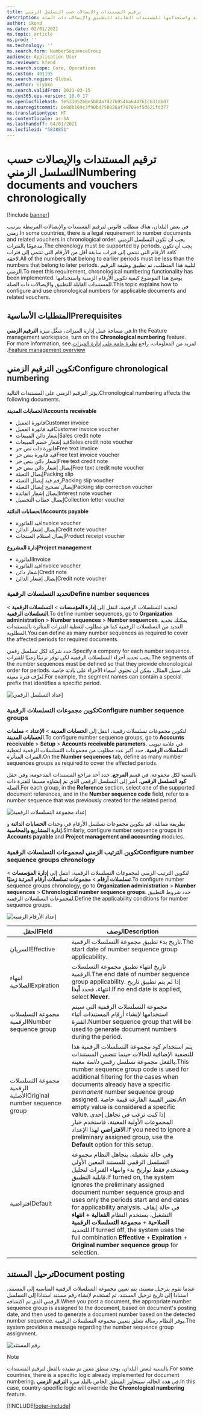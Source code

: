 ```yaml
---
title: ترقيم المستندات والإيصالات حسب التسلسل الزمني
description: يوضح هذا الموضوع كيفية إعداد الأرقام الزمنية واستخدامها للمستندات القابلة للتطبيق والإيصالات ذات الصلة.
author: ikond
ms.date: 02/01/2021
ms.topic: article
ms.prod: ''
ms.technology: ''
ms.search.form: NumberSequenceGroup
audience: Application User
ms.reviewer: kfend
ms.search.scope: Core, Operations
ms.custom: 401195
ms.search.region: Global
ms.author: ilyako
ms.search.validFrom: 2021-03-15
ms.dyn365.ops.version: 10.0.17
ms.openlocfilehash: fe533052b0e5b04a7d27b954ba644761c631d6d7
ms.sourcegitcommit: 0e8db169c3f90bd750826af76709ef5d621fd377
ms.translationtype: HT
ms.contentlocale: ar-SA
ms.lasthandoff: 04/01/2021
ms.locfileid: "5838851"
---
```

# <a name="numbering-documents-and-vouchers-chronologically"></a><span data-ttu-id="afc0a-103">ترقيم المستندات والإيصالات حسب التسلسل الزمني</span><span class="sxs-lookup"><span data-stu-id="afc0a-103">Numbering documents and vouchers chronologically</span></span>

[!include [banner](../includes/banner.md)]


<span data-ttu-id="afc0a-104">في بعض البلدان، هناك متطلب قانوني لترقيم المستندات والإيصالات المرتبطة بترتيب زمني.</span><span class="sxs-lookup"><span data-stu-id="afc0a-104">In some countries, there is a legal requirement to number documents and related vouchers in chronological order.</span></span> <span data-ttu-id="afc0a-105">يجب أن تكون التسلسل الزمني مدعومًا بالفترات.</span><span class="sxs-lookup"><span data-stu-id="afc0a-105">The chronology must be supported by periods.</span></span> <span data-ttu-id="afc0a-106">يجب أن تكون كافة الأرقام التي تنتمي إلى فترات سابقة أقل من الأرقام التي تنتمي إلى فترات لاحقة.</span><span class="sxs-lookup"><span data-stu-id="afc0a-106">All of the numbers that belong to earlier periods must be less than the numbers that belong to later periods.</span></span> <span data-ttu-id="afc0a-107">لتلبية هذا المتطلب، تم تطبيق وظيفة الترقيم الزمني.</span><span class="sxs-lookup"><span data-stu-id="afc0a-107">To meet this requirement, chronological numbering functionality has been implemented.</span></span> <span data-ttu-id="afc0a-108">يوضح هذا الموضوع كيفية تكوين الأرقام الزمنية واستخدامها للمستندات القابلة للتطبيق والإيصالات ذات الصلة.</span><span class="sxs-lookup"><span data-stu-id="afc0a-108">This topic explains how to configure and use chronological numbers for applicable documents and related vouchers.</span></span>

## <a name="prerequisites"></a><span data-ttu-id="afc0a-109">المتطلبات الأساسية</span><span class="sxs-lookup"><span data-stu-id="afc0a-109">Prerequisites</span></span>

<span data-ttu-id="afc0a-110">في مساحة عمل إدارة الميزات، شغَّل ميزة **الترقيم الزمني**.</span><span class="sxs-lookup"><span data-stu-id="afc0a-110">In the Feature management workspace, turn on the **Chronological numbering** feature.</span></span> <span data-ttu-id="afc0a-111">لمزيد من المعلومات، راجع [‏‫نظرة عامة على إدارة الميزات](../../fin-ops-core/fin-ops/get-started/feature-management/feature-management-overview.md).</span><span class="sxs-lookup"><span data-stu-id="afc0a-111">For more information, see [Feature management overview](../../fin-ops-core/fin-ops/get-started/feature-management/feature-management-overview.md).</span></span>

## <a name="configure-chronological-numbering"></a><span data-ttu-id="afc0a-112">تكوين الترقيم الزمني</span><span class="sxs-lookup"><span data-stu-id="afc0a-112">Configure chronological numbering</span></span>

<span data-ttu-id="afc0a-113">يؤثر الترقيم الزمني على المستندات التالية.</span><span class="sxs-lookup"><span data-stu-id="afc0a-113">Chronological numbering affects the following documents.</span></span>

<span data-ttu-id="afc0a-114">**الحسابات المدينة**</span><span class="sxs-lookup"><span data-stu-id="afc0a-114">**Accounts receivable**</span></span>
- <span data-ttu-id="afc0a-115">فاتورة العميل</span><span class="sxs-lookup"><span data-stu-id="afc0a-115">Customer invoice</span></span>
- <span data-ttu-id="afc0a-116">قيد فاتورة العميل</span><span class="sxs-lookup"><span data-stu-id="afc0a-116">Customer invoice voucher</span></span>
- <span data-ttu-id="afc0a-117">إشعار دائن المبيعات</span><span class="sxs-lookup"><span data-stu-id="afc0a-117">Sales credit note</span></span>
- <span data-ttu-id="afc0a-118">قيد إشعار خصم المبيعات</span><span class="sxs-lookup"><span data-stu-id="afc0a-118">Sales credit note voucher</span></span>
- <span data-ttu-id="afc0a-119">فاتورة ذات نص حر</span><span class="sxs-lookup"><span data-stu-id="afc0a-119">Free text invoice</span></span>
- <span data-ttu-id="afc0a-120">قيد فاتورة بنص حر</span><span class="sxs-lookup"><span data-stu-id="afc0a-120">Free text invoice voucher</span></span>
- <span data-ttu-id="afc0a-121">إشعار دائن بنص حر</span><span class="sxs-lookup"><span data-stu-id="afc0a-121">Free text credit note</span></span>
- <span data-ttu-id="afc0a-122">إيصال إشعار دائن بنص حر</span><span class="sxs-lookup"><span data-stu-id="afc0a-122">Free text credit note voucher</span></span>
- <span data-ttu-id="afc0a-123">إيصال التعبئة</span><span class="sxs-lookup"><span data-stu-id="afc0a-123">Packing slip</span></span>
- <span data-ttu-id="afc0a-124">رقم قيد إيصال التعبئة</span><span class="sxs-lookup"><span data-stu-id="afc0a-124">Packing slip voucher</span></span>
- <span data-ttu-id="afc0a-125">إيصال تصحيح إيصال التعبئة</span><span class="sxs-lookup"><span data-stu-id="afc0a-125">Packing slip correction voucher</span></span>
- <span data-ttu-id="afc0a-126">إيصال إشعار الفائدة</span><span class="sxs-lookup"><span data-stu-id="afc0a-126">Interest note voucher</span></span>
- <span data-ttu-id="afc0a-127">إيصال خطاب التحصيل</span><span class="sxs-lookup"><span data-stu-id="afc0a-127">Collection letter voucher</span></span>

<span data-ttu-id="afc0a-128">**الحسابات الدائنة**</span><span class="sxs-lookup"><span data-stu-id="afc0a-128">**Accounts payable**</span></span>
- <span data-ttu-id="afc0a-129">قيد الفاتورة</span><span class="sxs-lookup"><span data-stu-id="afc0a-129">Invoice voucher</span></span>
- <span data-ttu-id="afc0a-130">إيصال إشعار الدائن</span><span class="sxs-lookup"><span data-stu-id="afc0a-130">Credit note voucher</span></span>
- <span data-ttu-id="afc0a-131">إيصال استلام المنتجات</span><span class="sxs-lookup"><span data-stu-id="afc0a-131">Product receipt voucher</span></span>

<span data-ttu-id="afc0a-132">**إدارة المشروع**</span><span class="sxs-lookup"><span data-stu-id="afc0a-132">**Project management**</span></span>
- <span data-ttu-id="afc0a-133">الفاتورة</span><span class="sxs-lookup"><span data-stu-id="afc0a-133">Invoice</span></span>
- <span data-ttu-id="afc0a-134">قيد الفاتورة</span><span class="sxs-lookup"><span data-stu-id="afc0a-134">Invoice voucher</span></span>
- <span data-ttu-id="afc0a-135">إشعار دائن</span><span class="sxs-lookup"><span data-stu-id="afc0a-135">Credit note</span></span>
- <span data-ttu-id="afc0a-136">إيصال إشعار الدائن</span><span class="sxs-lookup"><span data-stu-id="afc0a-136">Credit note voucher</span></span> 

### <a name="define-number-sequences"></a><span data-ttu-id="afc0a-137">تحديد التسلسلات الرقمية</span><span class="sxs-lookup"><span data-stu-id="afc0a-137">Define number sequences</span></span>

<span data-ttu-id="afc0a-138">لتحديد التسلسلات الرقمية، انتقل إلى **إدارة المؤسسات** > **التسلسلات الرقمية** > **التسلسلات الرقمية**.</span><span class="sxs-lookup"><span data-stu-id="afc0a-138">To define number sequences, go to **Organization administration** > **Number sequences** > **Number sequences**.</span></span> <span data-ttu-id="afc0a-139">يمكنك تحديد العديد من التسلسلات الرقمية كما هو مطلوب لتغطية الفترات المتأثرة بالمستندات المطلوبة.</span><span class="sxs-lookup"><span data-stu-id="afc0a-139">You can define as many number sequences as required to cover the affected periods for required documents.</span></span> 

<span data-ttu-id="afc0a-140">حدد شركة لكل تسلسل رقمي.</span><span class="sxs-lookup"><span data-stu-id="afc0a-140">Specify a company for each number sequence.</span></span> <span data-ttu-id="afc0a-141">يجب تحديد أجزاء التسلسلات الرقمية لكي توفر ترتيبًا زمنيًا للفترات.</span><span class="sxs-lookup"><span data-stu-id="afc0a-141">The segments of the number sequences must be defined so that they provide chronological order for periods.</span></span> <span data-ttu-id="afc0a-142">على سبيل المثال، يمكن أن تحتوي أسماء الأجزاء على بادئة خاصة تُعرِّف فترة معينة.</span><span class="sxs-lookup"><span data-stu-id="afc0a-142">For example, the segment names can contain a special prefix that identifies a specific period.</span></span>

![إعداد التسلسل الرقمي](media/chrono-num-sequence.jpg)

### <a name="configure-number-sequence-groups"></a><span data-ttu-id="afc0a-144">تكوين مجموعات التسلسلات الرقمية</span><span class="sxs-lookup"><span data-stu-id="afc0a-144">Configure number sequence groups</span></span>

<span data-ttu-id="afc0a-145">لتكوين مجموعات تسلسلات رقمية، انتقل إلى **الحسابات المدينة** > **الإعداد** > **معلمات الحسابات المدينة**.</span><span class="sxs-lookup"><span data-stu-id="afc0a-145">To configure number sequence groups, go to **Accounts receivable** > **Setup** > **Accounts receivable parameters**.</span></span> <span data-ttu-id="afc0a-146">في علامة تبويب **التسلسلات الرقمية**، حدد أكبر عدد مطلوب من مجموعات التسلسلات الرقمية لتغطية الفترات المتأثرة.</span><span class="sxs-lookup"><span data-stu-id="afc0a-146">On the **Number sequences** tab, define as many number sequences groups as required to cover the affected periods.</span></span> 

<span data-ttu-id="afc0a-147">بالنسبة لكل مجموعة، في قسم **المرجع**، حدد أحد مراجع المستندات المدعومة، وفي حقل **كود التسلسل الرقمي**، أشر إلى التسلسل الرقمي الذي تم إنشاؤه مسبقا للفترة ذات الصلة.</span><span class="sxs-lookup"><span data-stu-id="afc0a-147">For each group, in the **Reference** section, select one of the supported document references, and in the **Number sequence code** field, refer to a number sequence that was previously created for the related period.</span></span>

![إعداد مجموعة التسلسلات الرقمية](media/chrono-num-sequence-group.jpg)

<span data-ttu-id="afc0a-149">بطريقة مماثلة، قم بتكوين مجموعات تسلسل الأرقام في وحدات **الحسابات الدائنة** و **إدارة المشاريع والمحاسبة**.</span><span class="sxs-lookup"><span data-stu-id="afc0a-149">Similarly, configure number sequence groups in **Accounts payable** and **Project management and accounting** modules.</span></span>

### <a name="configure-number-sequence-groups-chronology"></a><span data-ttu-id="afc0a-150">تكوين الترتيب الزمني لمجموعات التسلسلات الرقمية</span><span class="sxs-lookup"><span data-stu-id="afc0a-150">Configure number sequence groups chronology</span></span>

<span data-ttu-id="afc0a-151">لتكوين الترتيب الزمني لمجموعات التسلسلات الرقمية، انتقل إلى **إدارة المؤسسات** > **تسلسلات أرقام** > **مجموعات تسلسلات أرقام المرتبة زمنيًا**.</span><span class="sxs-lookup"><span data-stu-id="afc0a-151">To configure number sequence groups chronology, go to **Organization administration** > **Number sequences** > **Chronological number sequence groups**.</span></span> <span data-ttu-id="afc0a-152">حدد شروط التطبيق لمجموعات التسلسلات الرقمية.</span><span class="sxs-lookup"><span data-stu-id="afc0a-152">Define the applicability conditions for number sequence groups.</span></span>

![إعداد الأرقام الزمنية](media/chrono-num-sequence-group-period.jpg)

| <span data-ttu-id="afc0a-154">الحقل</span><span class="sxs-lookup"><span data-stu-id="afc0a-154">Field</span></span>            | <span data-ttu-id="afc0a-155">الوصف</span><span class="sxs-lookup"><span data-stu-id="afc0a-155">Description</span></span>                                                                                                                                                                                                                                                                                                                                                                                   |
|---------------------|------------------------------------------------------------------------------------------------------------------------------------------------------------------------------------------------------------------------------------------------------------------------------------------------------------------------------------------------------------------------------------------------|
| <span data-ttu-id="afc0a-156">السريان</span><span class="sxs-lookup"><span data-stu-id="afc0a-156">Effective</span></span>  | <span data-ttu-id="afc0a-157">تاريخ بدء تطبيق مجموعة التسلسلات الرقمية.</span><span class="sxs-lookup"><span data-stu-id="afc0a-157">The start date of number sequence group applicability.</span></span> |
| <span data-ttu-id="afc0a-158">انتهاء الصلاحية</span><span class="sxs-lookup"><span data-stu-id="afc0a-158">Expiration</span></span>      | <span data-ttu-id="afc0a-159">تاريخ انتهاء تطبيق مجموعة التسلسلات الرقمية.</span><span class="sxs-lookup"><span data-stu-id="afc0a-159">The end date of number sequence group applicability.</span></span> <span data-ttu-id="afc0a-160">إذا لم يتم تطبيق تاريخ انتهاء، فحدد **أبدا**.</span><span class="sxs-lookup"><span data-stu-id="afc0a-160">If no end date is applied, select **Never**.</span></span> |
| <span data-ttu-id="afc0a-161">مجموعة التسلسلات الرقمية</span><span class="sxs-lookup"><span data-stu-id="afc0a-161">Number sequence group</span></span> | <span data-ttu-id="afc0a-162">مجموعة التسلسلات الرقمية التي سيتم استخدامها لإنشاء أرقام المستندات أثناء الفترة.</span><span class="sxs-lookup"><span data-stu-id="afc0a-162">Number sequence group that will be used to generate document numbers during the period.</span></span> |
| <span data-ttu-id="afc0a-163">مجموعة التسلسلات الرقمية الأصلية</span><span class="sxs-lookup"><span data-stu-id="afc0a-163">Original number sequence group</span></span> | <span data-ttu-id="afc0a-164">يتم استخدام كود مجموعة التسلسلات الرقمية هذا للتصفية الإضافية للحالات حينما تتضمن المستندات بالفعل مجموعة تسلسل رقمي *دائمة* معينة.</span><span class="sxs-lookup"><span data-stu-id="afc0a-164">This number sequence group code is used for additional filtering for the cases when documents already have a specific *permanent* number sequence group assigned.</span></span> <span data-ttu-id="afc0a-165">تعتبر القيمة الفارغة قيمة خاصة.</span><span class="sxs-lookup"><span data-stu-id="afc0a-165">An empty value is considered a specific value.</span></span> <span data-ttu-id="afc0a-166">إذا كنت ترغب في تجاهل إحدى المجموعات الأولية المعينة، فاستخدم خيار **الافتراضي** لهذا الإعداد.</span><span class="sxs-lookup"><span data-stu-id="afc0a-166">If you need to ignore a preliminary assigned group, use the **Default** option for this setup.</span></span> |
| <span data-ttu-id="afc0a-167">افتراضية</span><span class="sxs-lookup"><span data-stu-id="afc0a-167">Default</span></span> | <span data-ttu-id="afc0a-168">وفي حالة تشغيله، يتجاهل النظام مجموعة التسلسل الرقمي للمستند المعين الأولي ويستخدم فقط تواريخ بدء وانتهاء الفترات لتحليل قابلية التطبيق.</span><span class="sxs-lookup"><span data-stu-id="afc0a-168">If turned on, the system ignores the preliminary assigned document number sequence group and uses only the periods start and end dates for applicability analysis.</span></span> <span data-ttu-id="afc0a-169">في حالة إيقاف التشغيل، يستخدم النظام **الفعالية** + **انتهاء الصلاحية** + **مجموعة التسلسلات الرقمية** للتحديد.</span><span class="sxs-lookup"><span data-stu-id="afc0a-169">If turned off, the system uses the full combination **Effective** + **Expiration** + **Original number sequence group** for selection.</span></span> |

## <a name="document-posting"></a><span data-ttu-id="afc0a-170">ترحيل المستند</span><span class="sxs-lookup"><span data-stu-id="afc0a-170">Document posting</span></span>
<span data-ttu-id="afc0a-171">عندما تقوم بترحيل مستند، يتم تعيين مجموعة التسلسلات الرقمية المناسبة إلى المستند، استنادا إلى تاريخ ترحيل المستند، ثم تُستخدم لإنشاء رقم مستند استنادا إلى التسلسل الرقمي الذي تم اكتشافه.</span><span class="sxs-lookup"><span data-stu-id="afc0a-171">When you post a document, the appropriate number sequence group is assigned to the document, based on document's posting date, and then used to generate a document number based on the detected number sequence.</span></span> <span data-ttu-id="afc0a-172">يوفر النظام رسالة تتعلق بتعيين مجموعة التسلسلات الرقمية.</span><span class="sxs-lookup"><span data-stu-id="afc0a-172">The system provides a message regarding the number sequence group assignment.</span></span>

![رقم المستند](media/chrono-num-sequence-fti.jpg)

> [!NOTE]
> <span data-ttu-id="afc0a-174">بالنسبة لبعض البلدان، يوجد منطق معين تم تنفيذه بالفعل لترقيم المستندات.</span><span class="sxs-lookup"><span data-stu-id="afc0a-174">For some countries, there is a specific logic already implemented for document numbering.</span></span> <span data-ttu-id="afc0a-175">في هذه الحالة، سيتجاوز المنطق الخاص بالبلد ميزة **الترقيم الزمني**.</span><span class="sxs-lookup"><span data-stu-id="afc0a-175">In this case, country-specific logic will override the **Chronological numbering** feature.</span></span>


[!INCLUDE[footer-include](../../includes/footer-banner.md)]
